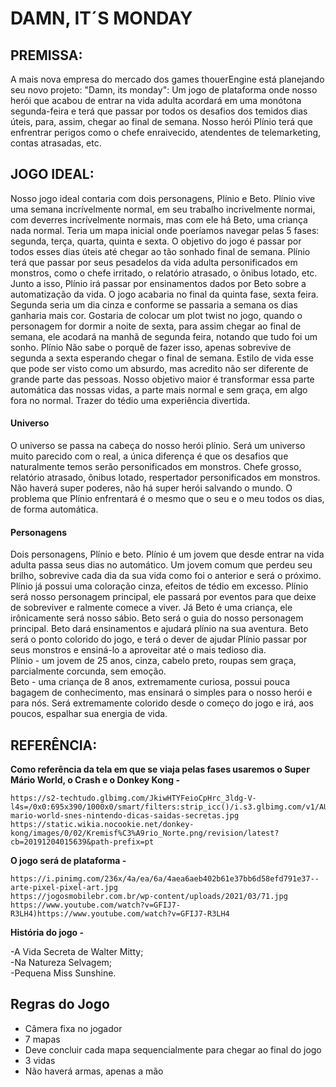 # DAMN, IT´S MONDAY
## PREMISSA:
  A mais nova empresa do mercado dos games thouerEngine está planejando seu novo projeto: "Damn, its monday": Um jogo de plataforma onde nosso herói que acabou de entrar na vida adulta acordará em uma monótona segunda-feira e terá que passar por todos os desafios dos temidos dias úteis, para, assim, chegar ao final de semana. Nosso herói Plínio terá que enfrentrar perigos como o chefe enraivecido, atendentes de telemarketing, contas atrasadas, etc.

## JOGO IDEAL: 
Nosso jogo ideal contaria com dois personagens, Plínio e Beto. Plínio vive uma semana incrívelmente normal, em seu trabalho incrivelmente normai, com deverres incrívelmente normais, mas com ele há Beto, uma criança nada normal. Teria um mapa inicial onde poeríamos navegar pelas 5 fases: segunda, terça, quarta, quinta e sexta. O objetivo do jogo é passar por todos esses dias úteis até chegar ao tão sonhado final de semana. Plínio terá que passar por seus pesadelos da vida adulta personificados em monstros, como o chefe irritado, o relatório atrasado, o ônibus lotado, etc. Junto a isso, Plínio irá passar por ensinamentos dados por Beto sobre a automatização da vida. O jogo acabaria no final da quinta fase, sexta feira. Segunda seria um dia cinza e conforme se passaria a semana os dias ganharia mais cor. Gostaria de colocar um plot twist no jogo, quando o personagem for dormir a noite de sexta, para assim chegar ao final de semana, ele acodará na manhã de segunda feira, notando que tudo foi um sonho.
Plínio Não sabe o porquê de fazer isso, apenas sobrevive de segunda a sexta esperando chegar o final de semana. Estilo de vida esse que pode ser visto como um absurdo, mas acredito não ser diferente de grande parte das pessoas.
Nosso objetivo maior é transformar essa parte automática das nossas vidas, a parte mais normal e sem graça, em algo fora no normal. Trazer do tédio uma experiência divertida.

<h4>Universo</h4>
O universo se passa na cabeça do nosso herói plínio. Será um universo muito parecido com o real, a única diferença é que os desafios que naturalmente temos serão personificados em monstros. Chefe grosso, relatório atrasado, ônibus lotado, respertador personificados em monstros. Não haverá super poderes, não há super herói salvando o mundo. O problema que Plínio enfrentará é o mesmo que o seu e o meu todos os dias, de forma automática. 

<h4>Personagens</h4> Dois personagens, Plínio e beto. Plínio é um jovem que desde entrar na vida adulta passa seus dias no automático. Um jovem comum que perdeu seu brilho, sobrevive cada dia da sua vida como foi o anterior e será o próximo. Plínio já possui uma coloração cinza, efeitos de tédio em excesso. Plínio será nosso personagem principal, ele passará por eventos para que deixe de sobreviver e ralmente comece a viver. Já Beto é uma criança, ele irônicamente será nosso sábio. Beto será o guia do nosso personagem principal. Beto dará ensinamentos e ajudará plínio na sua aventura. Beto será o ponto colorido do jogo, e terá o dever de ajudar Plínio passar por seus monstros e ensiná-lo a aproveitar até o mais tedioso dia. <br>
Plínio - um jovem de 25 anos, cinza, cabelo preto, roupas sem graça, parcialmente corcunda, sem emoção. <br>
Beto - uma criança de 8 anos, extremamente curiosa, possui pouca bagagem de conhecimento, mas ensinará o simples para o nosso herói e para nós. Será extremamente colorido desde o começo do jogo e irá,  aos poucos, espalhar sua energia de vida. 

## REFERÊNCIA: 
  <b>Como referência da tela em que se viaja pelas fases usaremos o Super Mário World, o Crash e o Donkey Kong - </b>

    https://s2-techtudo.glbimg.com/JkiwHTYFeioCpHrc_3ldg-V- 
    l4s=/0x0:695x390/1000x0/smart/filters:strip_icc()/i.s3.glbimg.com/v1/AUTH_08fbf48bc0524877943fe86e43087e7a/internal_photos/bs/2020/E/p/y68LFGRNiQflca56juZQ/super- 
    mario-world-snes-nintendo-dicas-saidas-secretas.jpg
    https://static.wikia.nocookie.net/donkey-kong/images/0/02/Kremisf%C3%A9rio_Norte.png/revision/latest?cb=20191204015639&path-prefix=pt

 <b>O jogo será de plataforma - </b> 
  
    https://i.pinimg.com/236x/4a/ea/6a/4aea6aeb402b61e37bb6d58efd791e37--arte-pixel-pixel-art.jpg 
    https://jogosmobilebr.com.br/wp-content/uploads/2021/03/71.jpg
    https://www.youtube.com/watch?v=GFIJ7-R3LH4)https://www.youtube.com/watch?v=GFIJ7-R3LH4
<b>História do jogo - </b> 

-A Vida Secreta de Walter Mitty; <br>
-Na Natureza Selvagem; <br>
-Pequena Miss Sunshine. 

## Regras do Jogo 
* Câmera fixa no jogador
* 7 mapas
* Deve concluir cada mapa sequencialmente para chegar ao final do jogo
* 3 vidas
* Não haverá armas, apenas a mão


    
